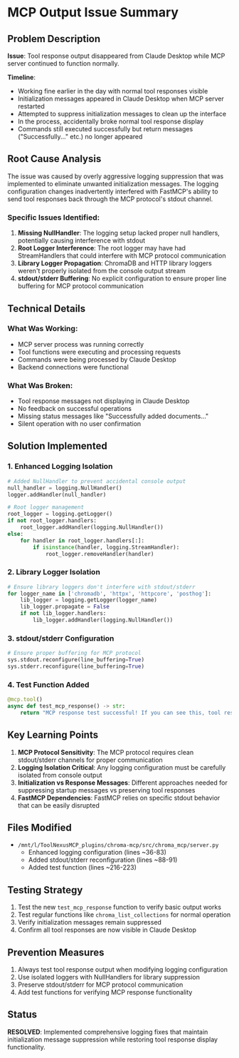 # MCP Output Issue Summary

## Problem Description

**Issue**: Tool response output disappeared from Claude Desktop while MCP server continued to function normally.

**Timeline**: 
- Working fine earlier in the day with normal tool responses visible
- Initialization messages appeared in Claude Desktop when MCP server restarted
- Attempted to suppress initialization messages to clean up the interface
- In the process, accidentally broke normal tool response display
- Commands still executed successfully but return messages ("Successfully..." etc.) no longer appeared

## Root Cause Analysis

The issue was caused by overly aggressive logging suppression that was implemented to eliminate unwanted initialization messages. The logging configuration changes inadvertently interfered with FastMCP's ability to send tool responses back through the MCP protocol's stdout channel.

### Specific Issues Identified:

1. **Missing NullHandler**: The logging setup lacked proper null handlers, potentially causing interference with stdout
2. **Root Logger Interference**: The root logger may have had StreamHandlers that could interfere with MCP protocol communication
3. **Library Logger Propagation**: ChromaDB and HTTP library loggers weren't properly isolated from the console output stream
4. **stdout/stderr Buffering**: No explicit configuration to ensure proper line buffering for MCP protocol communication

## Technical Details

### What Was Working:
- MCP server process was running correctly
- Tool functions were executing and processing requests
- Commands were being processed by Claude Desktop
- Backend connections were functional

### What Was Broken:
- Tool response messages not displaying in Claude Desktop
- No feedback on successful operations
- Missing status messages like "Successfully added documents..."
- Silent operation with no user confirmation

## Solution Implemented

### 1. Enhanced Logging Isolation
```python
# Added NullHandler to prevent accidental console output
null_handler = logging.NullHandler()
logger.addHandler(null_handler)

# Root logger management
root_logger = logging.getLogger()
if not root_logger.handlers:
    root_logger.addHandler(logging.NullHandler())
else:
    for handler in root_logger.handlers[:]:
        if isinstance(handler, logging.StreamHandler):
            root_logger.removeHandler(handler)
```

### 2. Library Logger Isolation
```python
# Ensure library loggers don't interfere with stdout/stderr
for logger_name in ['chromadb', 'httpx', 'httpcore', 'posthog']:
    lib_logger = logging.getLogger(logger_name)
    lib_logger.propagate = False
    if not lib_logger.handlers:
        lib_logger.addHandler(logging.NullHandler())
```

### 3. stdout/stderr Configuration
```python
# Ensure proper buffering for MCP protocol
sys.stdout.reconfigure(line_buffering=True)
sys.stderr.reconfigure(line_buffering=True)
```

### 4. Test Function Added
```python
@mcp.tool()
async def test_mcp_response() -> str:
    return "MCP response test successful! If you can see this, tool responses are working."
```

## Key Learning Points

1. **MCP Protocol Sensitivity**: The MCP protocol requires clean stdout/stderr channels for proper communication
2. **Logging Isolation Critical**: Any logging configuration must be carefully isolated from console output
3. **Initialization vs Response Messages**: Different approaches needed for suppressing startup messages vs preserving tool responses
4. **FastMCP Dependencies**: FastMCP relies on specific stdout behavior that can be easily disrupted

## Files Modified

- `/mnt/l/ToolNexusMCP_plugins/chroma-mcp/src/chroma_mcp/server.py`
  - Enhanced logging configuration (lines ~36-83)
  - Added stdout/stderr reconfiguration (lines ~88-91)
  - Added test function (lines ~216-223)

## Testing Strategy

1. Test the new `test_mcp_response` function to verify basic output works
2. Test regular functions like `chroma_list_collections` for normal operation
3. Verify initialization messages remain suppressed
4. Confirm all tool responses are now visible in Claude Desktop

## Prevention Measures

1. Always test tool response output when modifying logging configuration
2. Use isolated loggers with NullHandlers for library suppression
3. Preserve stdout/stderr for MCP protocol communication
4. Add test functions for verifying MCP response functionality

## Status

**RESOLVED**: Implemented comprehensive logging fixes that maintain initialization message suppression while restoring tool response display functionality.